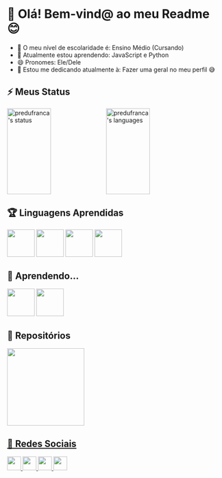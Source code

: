 # 📜 Olá! Bem-vind@ ao meu Readme 😊

- 🎒 O meu nível de escolaridade é: Ensino Médio (Cursando) 
- 🌱 Atualmente estou aprendendo: JavaScript e Python
- 😄 Pronomes: Ele/Dele
- 📖 Estou me dedicando atualmente à: Fazer uma geral no meu perfil 😅

## ⚡ Meus Status 
<div style="display: flexbox; width: 100%">
  <img align="top" width="45%" height="200em" src="https://github-readme-stats.vercel.app/api?username=predufranca&show_icons=true&count_private=true&theme=outrun&border_color=FE19FE" alt="predufranca's status">
  <img align="top" width="45%" height="200em" src="https://github-readme-stats.vercel.app/api/top-langs/?username=predufranca&layout=compact&theme=outrun&border_color=FE19FE" alt="predufranca's languages">
</div>

## 🏆 Linguagens Aprendidas 
<div style="display: flexbox; justify-content: space-around;">
  <img height="64" src='https://cdn.jsdelivr.net/gh/devicons/devicon/icons/html5/html5-original.svg'/>
  <img height="64" src='https://cdn.jsdelivr.net/gh/devicons/devicon/icons/css3/css3-original.svg'/>
  <img height="64" src='https://cdn.jsdelivr.net/gh/devicons/devicon/icons/bootstrap/bootstrap-original.svg'/>
  <img height="64" src="https://cdn.jsdelivr.net/gh/devicons/devicon/icons/tailwindcss/tailwindcss-original-wordmark.svg"/>
</div>

## 📌 Aprendendo...
<div style="display:flexbox; justify-content: space-around;">
  <img height="64" src='https://cdn.jsdelivr.net/gh/devicons/devicon/icons/javascript/javascript-original.svg'>
  <img height="64" src="https://cdn.jsdelivr.net/gh/devicons/devicon/icons/python/python-original.svg">
</div>

## 📂 Repositórios
<div class="display:flebox">
  <a href="https://github.com/predufranca/Portfolio">
  <img align="top" height="180em" src="https://github-readme-stats.vercel.app/api/pin/?username=predufranca&repo=Portfolio&theme=outrun&border_color=FE19FE">
</div>

## 📡 Redes Sociais

<div style="display:flexbox">
  <!-- Whatsapp -->
  <a href="https://wa.me/5511978845917">
  <img height="32" src="https://img.shields.io/badge/WhatsApp-25D366?style=for-the-badge&logo=whatsapp&logoColor=white">
  <!-- Discord -->
  <a href="https://discordapp.com/users/383983497251127297/">
  <img height="32" src="https://img.shields.io/badge/Discord-7289DA?style=for-the-badge&logo=discord&logoColor=white">
  <!-- Instagram -->
  <a href="https://www.instagram.com/pedrofranca_br/">
  <img height="32" src="https://img.shields.io/badge/Instagram-E4405F?style=for-the-badge&logo=instagram&logoColor=white">
  <!-- Gmail -->
  <a href="https://mail.google.com/mail/u/?authuser=fpedroluis2004@gmail.com">
  <img height="32" src="https://img.shields.io/badge/Gmail-D14836?style=for-the-badge&logo=gmail&logoColor=white">
</div>

